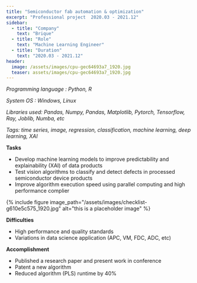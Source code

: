 ```yaml
---
title: "Semiconductor fab automation & optimization"
excerpt: "Professional project  2020.03 - 2021.12"
sidebar:
  - title: "Company"
    text: "Brique"
  - title: "Role"
    text: "Machine Learning Engineer"
  - title: "Duration"
    text: "2020.03 - 2021.12"
header:
  image: /assets/images/cpu-gec64693a7_1920.jpg
  teaser: assets/images/cpu-gec64693a7_1920.jpg
---
```


*Programming language : Python, R*

*System OS : Windows, Linux*

*Libraries used: Pandas, Numpy, Pandas, Matplotlib, Pytorch, Tensorflow, Ray, Joblib, Numba, etc*

*Tags: time series, image, regression, classification, machine learning, deep learning, XAI*



**Tasks**

* Develop machine learning models to improve predictability and explainability (XAI) of data products
* Test vision algorithms to classify and detect defects in processed semiconductor device products
* Improve algorithm execution speed using parallel computing and high performance complier



{% include figure image_path="/assets/images/checklist-g610e5c575_1920.jpg" alt="this is a placeholder image" %}



**Difficulties**

- High performance and quality standards
- Variations in data science application (APC, VM, FDC, ADC, etc)



**Accomplishment**

- Published a research paper and present work in conference
- Patent a new algorithm
- Reduced algorithm (PLS) runtime by 40%

